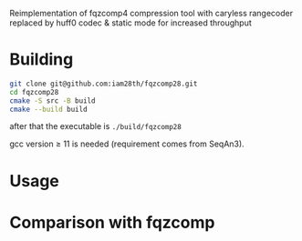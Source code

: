 Reimplementation of fqzcomp4 compression tool with caryless rangecoder replaced by huff0 codec & static mode for increased throughput

# Building

```bash
git clone git@github.com:iam28th/fqzcomp28.git
cd fqzcomp28
cmake -S src -B build 
cmake --build build
```
after that the executable is `./build/fqzcomp28` 

gcc version ≥ 11 is needed (requirement comes from SeqAn3).

# Usage

# Comparison with fqzcomp
